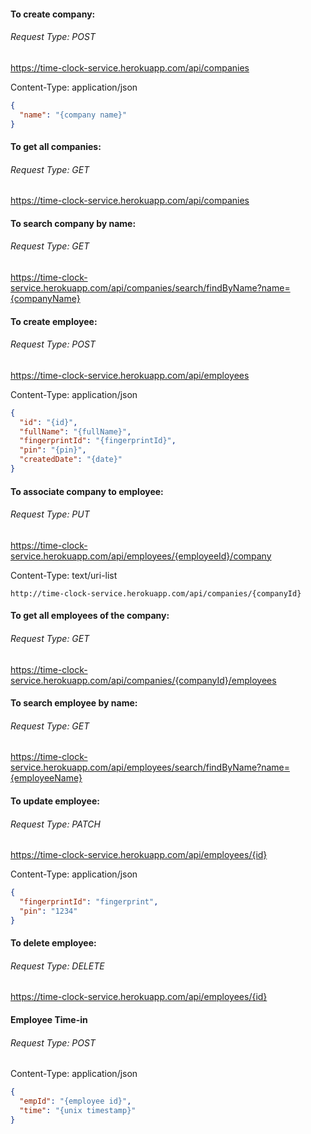 #### To create company:
###### Request Type: POST
https://time-clock-service.herokuapp.com/api/companies

Content-Type: application/json
```json
{
  "name": "{company name}"
}
```

#### To get all companies:
###### Request Type: GET
https://time-clock-service.herokuapp.com/api/companies

#### To search company by name:
###### Request Type: GET
https://time-clock-service.herokuapp.com/api/companies/search/findByName?name={companyName}


#### To create employee:
###### Request Type: POST
https://time-clock-service.herokuapp.com/api/employees

Content-Type: application/json
```json
{
  "id": "{id}",
  "fullName": "{fullName}",
  "fingerprintId": "{fingerprintId}",
  "pin": "{pin}",
  "createdDate": "{date}"
}
```

#### To associate company to employee:
###### Request Type: PUT
https://time-clock-service.herokuapp.com/api/employees/{employeeId}/company

Content-Type: text/uri-list
```
http://time-clock-service.herokuapp.com/api/companies/{companyId}
```

#### To get all employees of the company:
###### Request Type: GET
https://time-clock-service.herokuapp.com/api/companies/{companyId}/employees


#### To search employee by name:
###### Request Type: GET
https://time-clock-service.herokuapp.com/api/employees/search/findByName?name={employeeName}

#### To update employee:
###### Request Type: PATCH
https://time-clock-service.herokuapp.com/api/employees/{id}

Content-Type: application/json
```json
{
  "fingerprintId": "fingerprint",
  "pin": "1234"
}
```

#### To delete employee:
###### Request Type: DELETE
https://time-clock-service.herokuapp.com/api/employees/{id}

#### Employee Time-in
###### Request Type: POST
Content-Type: application/json
```json
{
  "empId": "{employee id}",
  "time": "{unix timestamp}"
}
```



